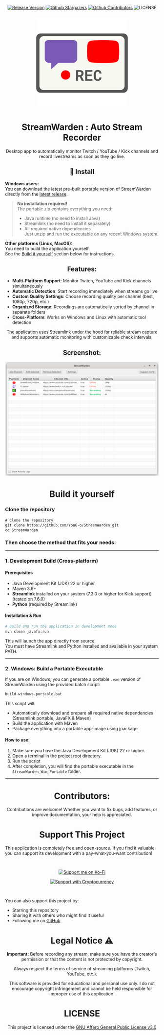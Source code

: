 <div align='center'>

  [![Release Version](https://img.shields.io/github/v/release/YouG-o/StreamWarden?style=flat&logo=github&color=2ea44f)](https://github.com/YouG-o/StreamWarden/releases/latest)
  [![Github Stargazers](https://img.shields.io/github/stars/YouG-o/StreamWarden?style=flat&logo=github&color=f9d71c)](https://github.com/YouG-o/StreamWarden/stargazers)
  [![Github Contributors](https://img.shields.io/github/contributors/YouG-o/StreamWarden?style=flat&logo=github&color=blue)](https://github.com/YouG-o/StreamWarden/graphs/contributors)
  ![LICENSE](https://img.shields.io/github/license/YouG-o/StreamWarden?label=&style=flat&logo=license&logoColor=white&color=3da639)

</div>

###

<div align="center">

![StreamWarden icon](./assets/images/app_icon.png)

# StreamWarden : Auto Stream Recorder

Desktop app to automatically monitor Twitch / YouTube / Kick channels and record livestreams as soon as they go live.

</div>

###

<div align="center">

## 🚀 Install

</div>

**Windows users:**  
You can download the latest pre-built portable version of StreamWarden directly from the [latest release](https://github.com/YouG-o/StreamWarden/releases/latest).

> **No installation required!**  
> The portable zip contains everything you need:  
> - Java runtime (no need to install Java)
> - Streamlink (no need to install it separately)
> - All required native dependencies  
> Just unzip and run the executable on any recent Windows system.

**Other platforms (Linux, MacOS):**  
You need to build the application yourself.  
See the [Build it yourself](#build-it-yourself) section below for instructions.


###

<div align="center">

  ## Features:

</div>
  
- **Multi-Platform Support**: Monitor Twitch, YouTube and Kick channels simultaneously
- **Automatic Detection**: Start recording immediately when streams go live
- **Custom Quality Settings**: Choose recording quality per channel (best, 1080p, 720p, etc.)
- **Organized Storage**: Recordings are automatically sorted by channel in separate folders
- **Cross-Platform**: Works on Windows and Linux with automatic tool detection

<div align="center">

The application uses Streamlink under the hood for reliable stream capture and supports automatic monitoring with customizable check intervals.

<div align="center">

  ## Screenshot:

</div>

![App screenshot](./assets/images/app_screenshot.png)

</div>



###

<div align="center">
  
  # Build it yourself

</div>

### Clone the repository
```
# Clone the repository
git clone https://github.com/YouG-o/StreamWarden.git
cd StreamWarden
```

### Then choose the method that fits your needs:

---

### 1. Development Build (Cross-platform)

#### Prerequisites
- Java Development Kit (JDK) 22 or higher
- Maven 3.6+
- **Streamlink** installed on your system (7.3.0 or higher for Kick support) (tested on 7.6.0)
- **Python** (required by Streamlink)

#### Installation & Run
```bash
# Build and run the application in development mode
mvn clean javafx:run
```
This will launch the app directly from source.  
You must have Streamlink and Python installed and available in your system PATH.

---

### 2. Windows: Build a Portable Executable

If you are on Windows, you can generate a portable `.exe` version of StreamWarden using the provided batch script:

```bat
build-windows-portable.bat
```

This script will:
- Automatically download and prepare all required native dependencies (Streamlink portable, JavaFX & Maven)
- Build the application with Maven
- Package everything into a portable app-image using jpackage

#### How to use:
1. Make sure you have the Java Development Kit (JDK) 22 or higher.
2. Open a terminal in the project root directory.
3. Run the script
4. After completion, you will find the portable executable in the `StreamWarden_Win_Portable` folder.

---

###

<div align="center">
  
  # Contributors:

  Contributions are welcome! Whether you want to fix bugs, add features, or improve documentation, your help is appreciated.

</div>

###

<div align="center">
  
  # Support This Project

</div>  

This application is completely free and open-source. If you find it valuable, you can support its development with a pay-what-you-want contribution!

<br>

<div align="center">

  [![Support me on Ko-Fi](./assets/images/support_me_on_kofi.png)](https://ko-fi.com/yougo)
    
  [![Support with Cryptocurrency](https://img.shields.io/badge/Support-Cryptocurrency-8256D0?style=for-the-badge&logo=bitcoin&logoColor=white)](https://youtube-no-translation.vercel.app/?donate=crypto)

</div>

<br>

You can also support this project by:

- Starring this repository
- Sharing it with others who might find it useful
- Following me on [GitHub](https://github.com/YouG-o)

###

<div align="center">

# Legal Notice ⚠️

**Important:** Before recording any stream, make sure you have the creator's permission or that the content is not protected by copyright.

Always respect the terms of service of streaming platforms (Twitch, YouTube, etc.).

This software is provided for educational and personal use only. I do not encourage copyright infringement and cannot be held responsible for improper use of this application.


# LICENSE

This project is licensed under the [GNU Affero General Public License v3.0](LICENSE)

</div>